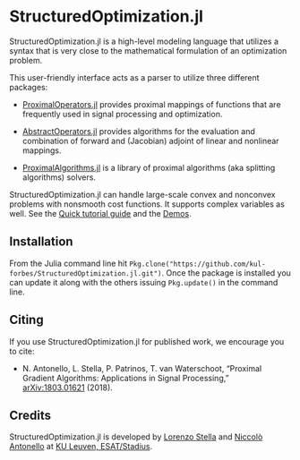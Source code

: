 # StructuredOptimization.jl

StructuredOptimization.jl is a high-level modeling language
that utilizes a syntax that is very close to
the mathematical formulation of an optimization problem.

This user-friendly interface
acts as a parser to utilize
three different packages:

* [ProximalOperators.jl](https://github.com/kul-forbes/ProximalOperators.jl) provides proximal mappings of functions that are frequently used in signal processing and optimization.

* [AbstractOperators.jl](https://github.com/kul-forbes/AbstractOperators.jl) provides algorithms for the evaluation and combination of forward and (Jacobian) adjoint of linear and nonlinear mappings.

* [ProximalAlgorithms.jl](https://github.com/kul-forbes/ProximalAlgorithms.jl) is a library of proximal algorithms (aka splitting algorithms) solvers.

StructuredOptimization.jl can handle large-scale convex and nonconvex problems with nonsmooth cost functions. It supports complex variables as well. See the [Quick tutorial guide](@ref) and the [Demos](@ref).

## Installation

From the Julia command line hit `Pkg.clone("https://github.com/kul-forbes/StructuredOptimization.jl.git")`.
Once the package is installed you can update it along with the others issuing
`Pkg.update()` in the command line.

## Citing

If you use StructuredOptimization.jl for published work, we encourage you to cite:

* N. Antonello, L. Stella, P. Patrinos, T. van Waterschoot, “Proximal Gradient Algorithms: Applications in Signal Processing,” [arXiv:1803.01621](https://arxiv.org/abs/1803.01621) (2018).

## Credits

StructuredOptimization.jl is developed by
[Lorenzo Stella](https://lostella.github.io) and
[Niccolò Antonello](https://nantonel.github.io)
at [KU Leuven, ESAT/Stadius](https://www.esat.kuleuven.be/stadius/).
